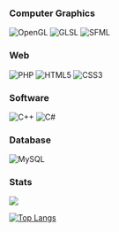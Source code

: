 ### Computer Graphics
![OpenGL](https://img.shields.io/badge/OpenGL-%23FFFFFF.svg?style=for-the-badge&logo=opengl)
![GLSL](https://img.shields.io/badge/-GLSL-blue?style=for-the-badge)
![SFML](https://img.shields.io/badge/-SFML-white?style=for-the-badge&logo=sfml)

### Web
![PHP](https://img.shields.io/badge/php-%23777BB4.svg?style=for-the-badge&logo=php&logoColor=white)
![HTML5](https://img.shields.io/badge/html5-%23E34F26.svg?style=for-the-badge&logo=html5&logoColor=white)
![CSS3](https://img.shields.io/badge/css3-%231572B6.svg?style=for-the-badge&logo=css3&logoColor=white)

### Software
![C++](https://img.shields.io/badge/c++-%2300599C.svg?style=for-the-badge&logo=c%2B%2B&logoColor=white)
![C#](https://img.shields.io/badge/c%23-%23239120.svg?style=for-the-badge&logo=c-sharp&logoColor=white)

### Database
![MySQL]([https://img.shields.io/badge/mysql-%2300f.svg?style=for-the-badge&logo=mysql&logoColor=white](https://img.shields.io/badge/-MySQL-orange?style=for-the-badge&logo=mysql))

### Stats
![](https://komarev.com/ghpvc/?username=KendySong&label=Profile+Views&style=for-the-badge)

[![Top Langs](https://github-readme-stats.vercel.app/api/top-langs/?username=KendySong&theme=onedark&layout=compact)](https://github.com/anuraghazra/github-readme-stats)
